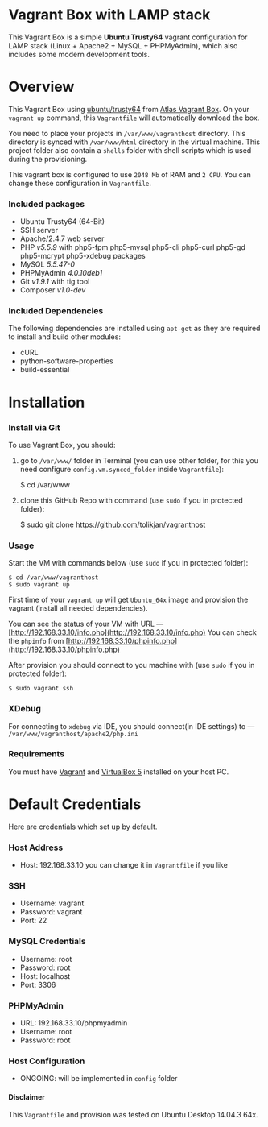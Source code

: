 # Vagrant Box with LAMP stack

This Vagrant Box is a simple __Ubuntu Trusty64__ vagrant configuration for LAMP stack (Linux + Apache2 + MySQL + PHPMyAdmin), which also includes some modern development tools.

# Overview
This Vagrant Box using [ubuntu/trusty64](https://atlas.hashicorp.com/ubuntu/boxes/trusty64) from [Atlas Vagrant Box](https://atlas.hashicorp.com/boxes/search?utm_source=vagrantcloud.com&vagrantcloud=1).
  On your `vagrant up` command, this `Vagrantfile` will automatically download the box.

  You need to place your projects in `/var/www/vagranthost` directory. This directory is synced with `/var/www/html` directory in the virtual machine. 
  This project folder also contain a `shells` folder with shell scripts which is used during the provisioning. 

This vagrant box is configured to use `2048 Mb` of RAM and `2 CPU`. You can change these configuration in `Vagrantfile`.
 
### Included packages

- Ubuntu Trusty64 (64-Bit)
- SSH server
- Apache/2.4.7 web server
- PHP _v5.5.9_ with php5-fpm php5-mysql php5-cli php5-curl php5-gd php5-mcrypt php5-xdebug packages
- MySQL _5.5.47-0_
- PHPMyAdmin _4.0.10deb1_
- Git _v1.9.1_ with tig tool
- Composer _v1.0-dev_

### Included Dependencies
The following dependencies are installed using `apt-get` as they are required to install and build other modules:

- cURL
- python-software-properties
- build-essential

# Installation

### Install via Git
To use Vagrant Box, you should:
1) go to `/var/www/` folder in Terminal (you can use other folder, for this you need configure `config.vm.synced_folder` inside `Vagrantfile`):

    $ cd /var/www
    
2) clone this GitHub Repo with command (use `sudo` if you in protected folder):

    $ sudo git clone https://github.com/tolikjan/vagranthost

### Usage
Start the VM with commands below (use `sudo` if you in protected folder):

    $ cd /var/www/vagranthost
    $ sudo vagrant up

First time of your `vagrant up` will get `Ubuntu_64x` image and provision the vagrant (install all needed dependencies).

You can see the status of your VM with URL — [http://192.168.33.10/info.php](http://192.168.33.10/info.php)
You can check the `phpinfo` from  [http://192.168.33.10/phpinfo.php](http://192.168.33.10/phpinfo.php)

After provision you should connect to you machine with (use `sudo` if you in protected folder):

    $ sudo vagrant ssh

### XDebug
For connecting to `xdebug` via IDE, you should connect(in IDE settings) to — `/var/www/vagranthost/apache2/php.ini`

### Requirements
You must have [Vagrant](http://vagrantup.com) and [VirtualBox 5](https://www.virtualbox.org) installed on your host PC.

# Default Credentials
Here are credentials which set up by default.

### Host Address
- Host: 192.168.33.10
you can change it in `Vagrantfile` if you like
 
### SSH
- Username: vagrant
- Password: vagrant
- Port: 22

### MySQL Credentials
- Username: root
- Password: root
- Host: localhost
- Port: 3306

### PHPMyAdmin
- URL: 192.168.33.10/phpmyadmin
- Username: root
- Password: root

### Host Configuration
- ONGOING: will be implemented in `config` folder

#### Disclaimer
This `Vagrantfile` and provision was tested on Ubuntu Desktop 14.04.3 64x.
